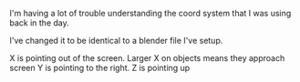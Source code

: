 I'm having a lot of trouble understanding the coord system that I was using back in the day.

I've changed it to be identical to a blender file I've setup.

X is pointing out of the screen.  Larger X on objects means they approach screen
Y is pointing to the right.
Z is pointing up
